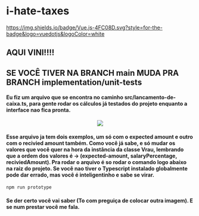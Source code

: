 # i-hate-taxes

https://img.shields.io/badge/Vue.js-4FC08D.svg?style=for-the-badge&logo=vuedotjs&logoColor=white

## AQUI VINI!!!!

## SE VOCÊ TIVER NA BRANCH <b>main</b> MUDA PRA BRANCH <b>implementation/unit-tests</b>

#### Eu fiz um arquivo que se encontra no caminho src/lancamento-de-caixa.ts, para gente rodar os cálculos já testados do projeto enquanto a interface nao fica pronta.

<div align="center">
  <img src="https://user-images.githubusercontent.com/42484871/174939748-256bb5e4-f2f0-4083-9eeb-62c84820d91c.png" />
</div>

#### Esse arquivo ja tem dois exemplos, um só com o expected amount e outro com o recivied amount também. Como você já sabe, e só mudar os valores que você quer na hora da instância da classe Vrau, lembrando que a ordem dos valores é -> (expected-amount, salaryPercentage, reciviedAmount). Pra rodar o arquivo é so rodar o comando logo abaixo na raiz do projeto. Se você nao tiver o Typescript instalado globalmente pode dar errado, mas você é inteligentinho e sabe se virar.

```
npm run prototype
```

#### Se der certo você vai saber (To com preguiça de colocar outra imagem). E se num prestar você me fala.



<!-- ## Project setup
```
npm install
```

### Compiles and hot-reloads for development
```
npm run serve
```

### Compiles and minifies for production
```
npm run build
```

### Run your unit tests
```
npm run test:unit
```

### Lints and fixes files
```
npm run lint
```

### Customize configuration
See [Configuration Reference](https://cli.vuejs.org/config/). -->
